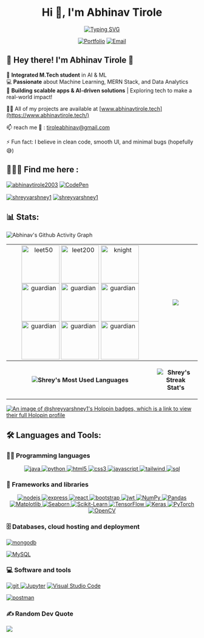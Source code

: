 <h1 align="center">
  Hi 👋, I'm Abhinav Tirole
</h1>

<p align="center">
  <a href="https://git.io/typing-svg">
    <img src="https://readme-typing-svg.herokuapp.com?font=Fira+Code&pause=1000&width=435&center=true&lines=Software+Developer+%F0%9F%9A%80;Full+Stack+Developer+(+MERN+)+%F0%9F%92%BB;AI+-+ML+DEVELOPER+%F0%9F%A4%96;Learner+%F0%9F%93%96;An+Engineer...+Somehow+%F0%9F%98%85%F0%9F%8E%A2" alt="Typing SVG" />
  </a>
</p>

<div align="center">
  
  [![Portfolio](https://img.shields.io/badge/Portfolio-abhinavtirole.tech-brightgreen?style=for-the-badge&logo=web&logoColor=white)](https://www.abhinavtirole.tech/)
  [![Email](https://img.shields.io/badge/Email-tiroleabhinav%40gmail.com-red?style=for-the-badge&logo=gmail&logoColor=white)](mailto:tiroleabhinav@gmail.com)
  
</div>
<h2 >🚀 Hey there! I'm Abhinav Tirole 👋</h2>
<ul style="list-style: none; padding-left: 0;">
  <li>🔮 <b>Integrated M.Tech student</b> in AI & ML</li>
  <li>💻 <b>Passionate</b> about Machine Learning, MERN Stack, and Data Analytics</li>
  <li>🚀 <b>Building scalable apps & AI-driven solutions</b> | Exploring tech to make a real-world impact!</li>
</ul>




 👨‍💻 All of my projects are available at [www.abhinavtirole.tech](https://www.abhinavtirole.tech/)


 📫 reach me 📧 : [tiroleabhinav@gmail.com](mailto:tiroleabhinav@gmail.com)


⚡ Fun fact: I believe in clean code, smooth UI, and minimal bugs (hopefully 😅)

## 🙋‍♂️🌐 Find me here :

<p align="left">
  <a href="https://www.linkedin.com/in/abhinavtirole2003/" target="_blank"><img align="center" src="https://img.shields.io/badge/linkedin-%230077B5.svg?style=for-the-badge&logo=linkedin&logoColor=white" alt="abhinavtirole2003"/></a>
  <a href="https://codepen.io/abhinav_2003" target="_blank">
  <img align="center" src="https://img.shields.io/badge/CodePen-000000?style=for-the-badge&logo=codepen&logoColor=white" alt="CodePen"/>
  </a>

  <a href="https://leetcode.com/u/abhinavtirole/" target="_blank"><img align="center" src="https://img.shields.io/badge/LeetCode-000000?style=for-the-badge&logo=LeetCode&logoColor=#d16c06" alt="shreyvarshney1"/></a>
  <a href="https://www.geeksforgeeks.org/user/abhinavtisqrz/" target="_blank"><img align="center" src="https://img.shields.io/badge/GeeksforGeeks-gray?style=for-the-badge&logo=geeksforgeeks&logoColor=35914c" alt="shreyvarshney1"/></a>
</p>

## 📊 Stats:
<table>
  <tr align="center">
    <td>
      <a href="https://leetcode.com/abhinavtirole/" target="_blank"><img align="center" src="https://assets.leetcode.com/static_assets/marketing/2024-100-new.gif" alt="leet50" height="100" width="100" /></a>
      <a href="https://leetcode.com/abhinavtirole/" target="_blank"><img align="center" src="https://assets.leetcode.com/static_assets/others/2550.gif" alt="leet200" height="100" width="100" /></a>
      <a href="https://leetcode.com/abhinavtirole/" target="_blank"><img align="center" src="https://assets.leetcode.com/static_assets/marketing/2024-50.gif" alt="knight" height="100" width="100" /></a>
      <a href="https://leetcode.com/abhinavtirole/" target="_blank"><img align="center" src="https://assets.leetcode.com/static_assets/marketing/202503.gif" alt="guardian" height="100" width="100" /></a>
      <a href="https://leetcode.com/abhinavtirole/" target="_blank"><img align="center" src="https://assets.leetcode.com/static_assets/marketing/202502.gif" alt="guardian" height="100" width="100" /></a>
      <a href="https://leetcode.com/abhinavtirole/" target="_blank"><img align="center" src="https://assets.leetcode.com/static_assets/marketing/202501.gif" alt="guardian" height="100" width="100" /></a>
      <a href="https://leetcode.com/abhinavtirole/" target="_blank"><img align="center" src="https://assets.leetcode.com/static_assets/marketing/202501.gif" alt="guardian" height="100" width="100" /></a>
      <a href="https://leetcode.com/abhinavtirole/" target="_blank"><img align="center" src="https://leetcode.com/static/images/badges/2024/gif/2024-12.gif" alt="guardian" height="100" width="100" /></a>
      <a href="https://leetcode.com/abhinavtirole/" target="_blank"><img align="center" src="https://leetcode.com/static/images/badges/2024/gif/2024-11.gif" alt="guardian" height="100" width="100" /></a>
    </td>
    <td>
      <a href="https://leetcode.com/abhinavtirole/" target="_blank"><img  align=top flex-grow=1 src="https://leetcard.jacoblin.cool/abhinavtirole?theme=light&font=DM%20Sans" /></a> 
    </td>
  </tr>
  <tr>
    <p><img align="center" src="https://github-readme-activity-graph.vercel.app/graph?username=abhinav2087&bg_color=050F2C&color=00FFFF&line=0ABDE3&point=FFA502&area=true&hide_border=true" alt="Abhinav's Github Activity Graph"/></p>
  </tr>
  <tr>
    <th>
      <p><img align="center" src="https://github-readme-stats.vercel.app/api/top-langs/?username=abhinav2087&title_color=e41d44&bg_color=020200&text_color=e77724&hide_border=true&include_all_commits=true&count_private=true&layout=donut" alt="Shrey's Most Used Languages"/></p>
    </th>
    <th>
<!--       <p><img align="center" src="https://denvercoder1-github-readme-stats.vercel.app/api?username=shreyvarshney1&show_icons=true&count_private=true&theme=radical&hide_border=true&bg_color=171515&title_color=F85D7F&icon_color=AAFF00&text_color=FFAC1C" alt="Shrey's Github Stats" /></p> -->
      <p><img align="center" src="https://github-readme-streak-stats-alpha-seven.vercel.app/?user=abhinav2087&theme=neon-dark&hide_border=true" alt="Shrey's Streak Stat's"/></p>
    </th>
  </tr>
</table>

[![An image of @shreyvarshney1's Holopin badges, which is a link to view their full Holopin profile](https://holopin.me/abhinav2087)](https://holopin.io/@abhinav2087)

## 🛠️ Languages and Tools:

### 👨‍💻 Programming languages

<p align="center">

  <a href="https://www.java.com" target="_blank" rel="noreferrer"> 
    <img src="https://img.shields.io/badge/java-%23ED8B00.svg?style=for-the-badge&logo=openjdk&logoColor=white" alt="java"/> 
  </a> 
  <a href="https://www.python.org" target="_blank" rel="noreferrer"> 
    <img src="https://img.shields.io/badge/python-3670A0?style=for-the-badge&logo=python&logoColor=ffdd54" alt="python"/> 
  </a> 

  <a href="https://www.w3.org/html/" target="_blank" rel="noreferrer"> 
    <img src="https://img.shields.io/badge/html5-%23E34F26.svg?style=for-the-badge&logo=html5&logoColor=white" alt="html5"/> 
  </a> 
  <a href="https://www.w3schools.com/css/" target="_blank" rel="noreferrer"> 
    <img src="https://img.shields.io/badge/css3-%231572B6.svg?style=for-the-badge&logo=css3&logoColor=white" alt="css3"/> 
  </a> 
  <a href="https://developer.mozilla.org/en-US/docs/Web/JavaScript" target="_blank" rel="noreferrer"> 
    <img src="https://img.shields.io/badge/javascript-%23323330.svg?style=for-the-badge&logo=javascript&logoColor=%23F7DF1E" alt="javascript"/> 
  </a> 

  <a href="https://tailwindcss.com/" target="_blank" rel="noreferrer"> 
    <img src="https://img.shields.io/badge/tailwindcss-%2338B2AC.svg?style=for-the-badge&logo=tailwind-css&logoColor=white" alt="tailwind"/> 
  </a> 
  
  <a href="https://www.mysql.com/" target="_blank" rel="noreferrer"> 
    <img src="https://img.shields.io/badge/sql-%2300758F.svg?style=for-the-badge&logo=mysql&logoColor=white" alt="sql"/> 
  </a> 

</p>


### 🧰 Frameworks and libraries

<p align="center">
  
  <a href="https://nodejs.org" target="_blank" rel="noreferrer"> 
    <img src="https://img.shields.io/badge/node.js-6DA55F?style=for-the-badge&logo=node.js&logoColor=white" alt="nodejs"/> 
  </a> 
  <a href="https://expressjs.com" target="_blank" rel="noreferrer"> 
    <img src="https://img.shields.io/badge/express.js-%23404d59.svg?style=for-the-badge&logo=express&logoColor=%2361DAFB" alt="express"/> 
  </a> 
  <a href="https://reactjs.org/" target="_blank" rel="noreferrer"> 
    <img src="https://img.shields.io/badge/react-%2320232a.svg?style=for-the-badge&logo=react&logoColor=%2361DAFB" alt="react"/> 
  </a> 
  <a href="https://getbootstrap.com" target="_blank" rel="noreferrer"> 
    <img src="https://img.shields.io/badge/bootstrap-%238511FA.svg?style=for-the-badge&logo=bootstrap&logoColor=white" alt="bootstrap"/> 
  </a> 
  <a href="https://jwt.io/" target="_blank" rel="noreferrer"> 
    <img src="https://img.shields.io/badge/JWT-black?style=for-the-badge&logo=JSON%20web%20tokens" alt="jwt"/> 
  </a> 

  <!-- Data Science & ML Tools -->
  <a href="https://numpy.org/">
    <img alt="NumPy" src="https://img.shields.io/badge/numpy-%23013243.svg?style=for-the-badge&logo=numpy&logoColor=white">
  </a>
  <a href="https://pandas.pydata.org/">
    <img alt="Pandas" src="https://img.shields.io/badge/pandas-%23150458.svg?style=for-the-badge&logo=pandas&logoColor=white">
  </a>
  <a href="https://matplotlib.org/">
    <img alt="Matplotlib" src="https://img.shields.io/badge/matplotlib-%230076A8.svg?style=for-the-badge&logo=matplotlib&logoColor=white">
  </a>
  <a href="https://seaborn.pydata.org/">
    <img alt="Seaborn" src="https://img.shields.io/badge/seaborn-%233CAEA3.svg?style=for-the-badge&logo=seaborn&logoColor=white">
  </a>
  <a href="https://scikit-learn.org/">
    <img alt="Scikit-Learn" src="https://img.shields.io/badge/scikit--learn-%23F7931E.svg?style=for-the-badge&logo=scikit-learn&logoColor=white">
  </a>
  <a href="https://www.tensorflow.org/">
    <img alt="TensorFlow" src="https://img.shields.io/badge/TensorFlow-%23FF6F00.svg?style=for-the-badge&logo=TensorFlow&logoColor=white">
  </a>
  <a href="https://keras.io/">
    <img alt="Keras" src="https://img.shields.io/badge/Keras-%23D00000.svg?style=for-the-badge&logo=Keras&logoColor=white">
  </a>
  <a href="https://pytorch.org/">
    <img alt="PyTorch" src="https://img.shields.io/badge/PyTorch-%23EE4C2C.svg?style=for-the-badge&logo=PyTorch&logoColor=white">
  </a>
  <a href="https://opencv.org/">
    <img alt="OpenCV" src="https://img.shields.io/badge/OpenCV-%2366CC33.svg?style=for-the-badge&logo=opencv&logoColor=white">
  </a>

</p>


### 🗄️ Databases, cloud hosting and deployment

<p align="center">
 
  <a href="https://www.mongodb.com/" target="_blank" rel="noreferrer"> <img src="https://img.shields.io/badge/MongoDB-%234ea94b.svg?style=for-the-badge&logo=mongodb&logoColor=white" alt="mongodb"/> </a> 
  
  <a href="https://www.mysql.com/"><img alt="MySQL" src="https://img.shields.io/badge/mysql-4479A1.svg?style=for-the-badge&logo=mysql&logoColor=white"></a>  
  
</p>

### 💻 Software and tools

<p align="center">

  <a href="https://git-scm.com/" target="_blank" rel="noreferrer"> <img src="https://img.shields.io/badge/git-%23F05033.svg?style=for-the-badge&logo=git&logoColor=white" alt="git"/> </a> 
  <a href="https://jupyter.org"><img alt="Jupyter " src="https://img.shields.io/badge/jupyter-%23FA0F00.svg?style=for-the-badge&logo=jupyter&logoColor=white"></a>
  <a href="https://code.visualstudio.com/"><img alt="Visual Studio Code" src="https://img.shields.io/badge/Visual%20Studio%20Code-0078d7.svg?style=for-the-badge&logo=visual-studio-code&logoColor=white"></a>

  <a href="https://postman.com" target="_blank" rel="noreferrer"> <img src="https://img.shields.io/badge/Postman-FF6C37?style=for-the-badge&logo=postman&logoColor=white" alt="postman"/> </a> 
</p>


### ✍ Random Dev Quote
<p >
  <img src="https://quotes-github-readme.vercel.app/api?type=horizontal&theme=radical">
</p>
